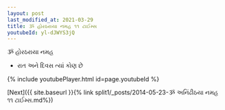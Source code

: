 ```yaml
---
layout: post
last_modified_at: 2021-03-29
title: ૐ હોરઠરાયા નમહ ૧૧ ટાઈમ્સ
youtubeId: yl-dJWYS3jQ
---
```

 
 
 ૐ હોરઠરાયા નમહ  
 
 -  રાત અને દિવસ ત્યાં કોણ છે 
 
  
 
  
 
 
 
 
 
 


{% include youtubePlayer.html id=page.youtubeId %}
 
[Next]({{ site.baseurl }}{% link  split1/_posts/2014-05-23-ૐ અનિંઢીઠયા નમહ ૧૧ ટાઈમ્સ.md%})
 
